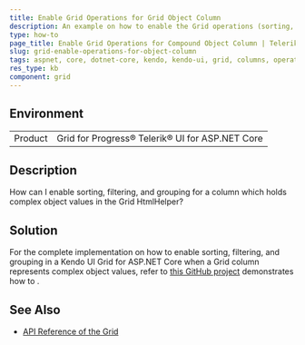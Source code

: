 ```yaml
---
title: Enable Grid Operations for Grid Object Column
description: An example on how to enable the Grid operations (sorting, filtering, grouping) for a column which represents a compound object with Telerik UI for ASP.NET Core.
type: how-to
page_title: Enable Grid Operations for Compound Object Column | Telerik UI for ASP.NET Core Grid
slug: grid-enable-operations-for-object-column
tags: aspnet, core, dotnet-core, kendo, kendo-ui, grid, columns, operations, filtering, sorting
res_type: kb
component: grid
---
```


## Environment

<table>
 <tr>
  <td>Product</td>
  <td>Grid for Progress® Telerik® UI for ASP.NET Core</td>
 </tr>
</table>

## Description

How can I enable sorting, filtering, and grouping for a column which holds complex object values in the Grid HtmlHelper?

## Solution

For the complete implementation on how to enable sorting, filtering, and grouping in a Kendo UI Grid for ASP.NET Core when a Grid column represents complex object values, refer to [this GitHub project](https://github.com/telerik/aspnet-core-examples/tree/master/grid/enable-operations-for-object-column) demonstrates how to .

## See Also

* [API Reference of the Grid](https://docs.telerik.com/kendo-ui/api/javascript/ui/grid)
